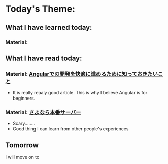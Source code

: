 # Today's Theme: 

## What I have learned today:

### Material: []()
    
## What I have read today:
### Material: [Angularでの開発を快適に進めるために知っておきたいこと](https://qiita.com/okunokentaro/items/503ab7a4c7601b564de0)
- It is really reaaly good article. This is why I believe Angular is for beginners.

### Material: [さよなら本番サーバー](https://qiita.com/dala00/items/bc03f6522dd20969f481)
- Scary........
- Good thing I can learn from other people's experiences

## Tomorrow
I will move on to []()

